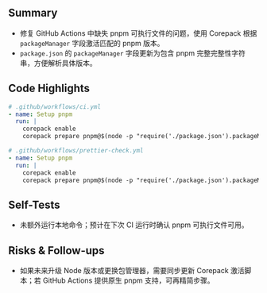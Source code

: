 ## Summary

- 修复 GitHub Actions 中缺失 pnpm 可执行文件的问题，使用 Corepack 根据 `packageManager` 字段激活匹配的 pnpm 版本。
- `package.json` 的 `packageManager` 字段更新为包含 pnpm 完整完整性字符串，方便解析具体版本。

## Code Highlights

```yaml
# .github/workflows/ci.yml
- name: Setup pnpm
  run: |
    corepack enable
    corepack prepare pnpm@$(node -p "require('./package.json').packageManager.split('@')[1].split('+')[0]") --activate
```

```yaml
# .github/workflows/prettier-check.yml
- name: Setup pnpm
  run: |
    corepack enable
    corepack prepare pnpm@$(node -p "require('./package.json').packageManager.split('@')[1].split('+')[0]") --activate
```

## Self-Tests

- 未额外运行本地命令；预计在下次 CI 运行时确认 pnpm 可执行文件可用。

## Risks & Follow-ups

- 如果未来升级 Node 版本或更换包管理器，需要同步更新 Corepack 激活脚本；若 GitHub Actions 提供原生 pnpm 支持，可再精简步骤。
